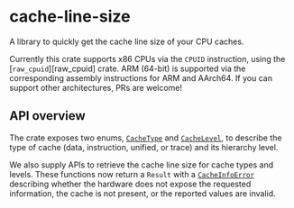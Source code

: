 # cache-line-size

A library to quickly get the cache line size of your CPU caches. 

Currently this crate supports x86 CPUs via the `CPUID` instruction, using the [`raw_cpuid`][raw_cpuid] crate. ARM (64-bit) is supported via the corresponding assembly instructions for ARM and AArch64. If you can support other architectures, PRs are welcome!

## API overview

The crate exposes two enums, [`CacheType`](https://docs.rs/cache-size/latest/cache_size/enum.CacheType.html)
and [`CacheLevel`](https://docs.rs/cache-size/latest/cache_size/enum.CacheLevel.html), to describe
the type of cache (data, instruction, unified, or trace) and its hierarchy level. 

We also supply APIs to retrieve the cache line size for cache types and levels. These functions now return a `Result` with a
[`CacheInfoError`](https://docs.rs/cache-line-size/latest/cache_line_size/enum.CacheInfoError.html) describing whether the
hardware does not expose the requested information, the cache is not present, or the reported values are invalid.
